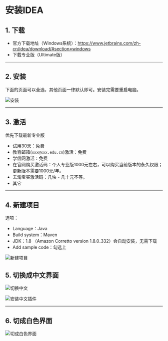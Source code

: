 # 安装IDEA

## 1. 下载

- 官方下载地址（Windows系统）：https://www.jetbrains.com/zh-cn/idea/download/#section=windows
- 下载专业版（Ultimate版）

- - - - - -

## 2. 安装

下面的页面可以全选，其他页面一律默认即可。安装完需要重启电脑。

![安装](/resource/附录1：安装IDEA/2安装.png)

- - - - - -

## 3. 激活

优先下载最新专业版

- 试用30天：免费
- 教育邮箱(`xxx@xxx.edu.cn`)激活：免费
- 学信网激活：免费
- 在官网购买激活码：个人专业版1000元左右，可以购买当前版本的永久权限；更新版本需要1000元/年。
- 去淘宝买激活码：几块 - 几十元不等。
- 其它

- - - - - -

## 4. 新建项目

选项：

- Language：Java
- Build system：Maven
- JDK：1.8 （Amazon Corretto version 1.8.0_332）会自动安装，无需下载
- Add sample code：勾选上

![新建项目](/resource/附录1：安装IDEA/4新建项目.png)

## 5. 切换成中文界面

![切换中文](/resource/附录1：安装IDEA/5_1切换中文.png)

![安装中文插件](/resource/附录1：安装IDEA/5_2安装中文插件.png)

- - - - - -

## 6. 切成白色界面

![切成白色界面](/resource/附录1：安装IDEA/6切成白色界面.png)